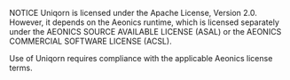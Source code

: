 NOTICE 
    Uniqorn is licensed under the Apache License, Version 2.0. However, it 
    depends on the Aeonics runtime, which is licensed separately under the 
    AEONICS SOURCE AVAILABLE LICENSE (ASAL) or the AEONICS COMMERCIAL SOFTWARE 
    LICENSE (ACSL).  

Use of Uniqorn requires compliance with the applicable Aeonics license terms.
